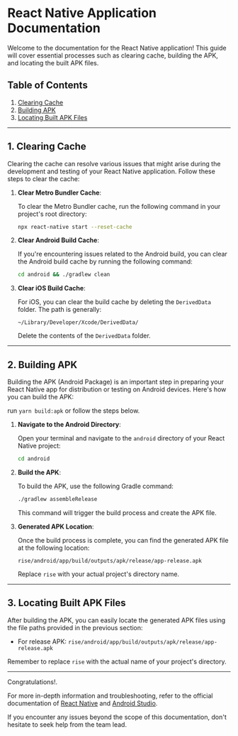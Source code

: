 # React Native Application Documentation

Welcome to the documentation for the React Native application! This guide will cover essential processes such as clearing cache, building the APK, and locating the built APK files.

## Table of Contents

1. [Clearing Cache](#clearing-cache)
2. [Building APK](#building-apk)
3. [Locating Built APK Files](#locating-built-apk-files)

---

## 1. Clearing Cache <a name="clearing-cache"></a>

Clearing the cache can resolve various issues that might arise during the development and testing of your React Native application. Follow these steps to clear the cache:

1. **Clear Metro Bundler Cache**:

   To clear the Metro Bundler cache, run the following command in your project's root directory:

   ```bash
   npx react-native start --reset-cache
   ```

2. **Clear Android Build Cache**:

   If you're encountering issues related to the Android build, you can clear the Android build cache by running the following command:

   ```bash
   cd android && ./gradlew clean
   ```

3. **Clear iOS Build Cache**:

   For iOS, you can clear the build cache by deleting the `DerivedData` folder. The path is generally:

   ```
   ~/Library/Developer/Xcode/DerivedData/
   ```

   Delete the contents of the `DerivedData` folder.

---

## 2. Building APK <a name="building-apk"></a>

Building the APK (Android Package) is an important step in preparing your React Native app for distribution or testing on Android devices. Here's how you can build the APK:

run `yarn build:apk` or follow the steps below.

1. **Navigate to the Android Directory**:

   Open your terminal and navigate to the `android` directory of your React Native project:

   ```bash
   cd android
   ```

2. **Build the APK**:

   To build the APK, use the following Gradle command:

   ```bash
   ./gradlew assembleRelease
   ```

   This command will trigger the build process and create the APK file.

3. **Generated APK Location**:

   Once the build process is complete, you can find the generated APK file at the following location:

   ```
   rise/android/app/build/outputs/apk/release/app-release.apk
   ```

   Replace `rise` with your actual project's directory name.

---

## 3. Locating Built APK Files <a name="locating-built-apk-files"></a>

After building the APK, you can easily locate the generated APK files using the file paths provided in the previous section:

- For release APK: `rise/android/app/build/outputs/apk/release/app-release.apk`

Remember to replace `rise` with the actual name of your project's directory.

---

Congratulations!.

For more in-depth information and troubleshooting, refer to the official documentation of [React Native](https://reactnative.dev/docs/getting-started) and [Android Studio](https://developer.android.com/studio/build/building-cmdline).

If you encounter any issues beyond the scope of this documentation, don't hesitate to seek help from the team lead.
